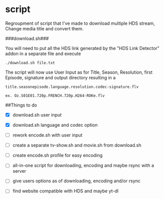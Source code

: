 # script

Regroupment of script that I've made to download multiple HDS stream, Change media title and convert them.


###download.sh###

You will need to put all the HDS link generated by the "HDS Link Detector" addon in a separate file and execute 
```
./download.sh file.txt
```
The script will now use User Input as for Title, Season, Resolution, first Episode, signature and output directory
resulting in a
```
title.seasonepisode.language.resolution.codec-signature.flv

ex. Oz.S01E01.720p.FRENCH.720p.H264-ROKe.flv
```

##Things to do

- [x] download.sh user input
- [x] download.sh language and codec option
- [ ] rework encode.sh with user input
- [ ] create a separate tv-show.sh and movie.sh from download.sh
- [ ] create encode.sh profile for easy encoding
- [ ] all-in-one script for downloading, encoding and maybe rsync with a server
- [ ] give users options as of downloading, encoding and/or rsync

- [ ] find website compatible with HDS and maybe yt-dl


